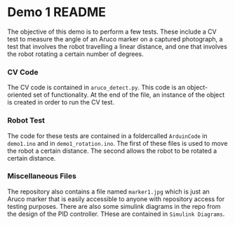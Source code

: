# Demo 1 README
The objective of this demo is to perform a few tests.  These include a CV test to measure the angle of an Aruco marker on a captured photograph, a test that involves the robot travelling a linear distance, and one that involves the robot rotating a certain number of degrees.

### CV Code
The CV code is contained in `aruco_detect.py`. This code is an object-oriented set of functionality. At the end of the file, an instance of the object is created in order to run the CV test.

###  Robot Test
The code for these tests are contained in a foldercalled `ArduinCode` in `demo1.ino` and in `demo1_rotation.ino`. The first of these files is used to move the robot a certain distance. The second allows the robot to be rotated a certain distance. 

### Miscellaneous Files
The repository also contains a file named `marker1.jpg` which is just an Aruco marker that is easily accessible to anyone with repository access for testing purposes. There are also some simulink diagrams in the repo from the design of the PID controller. THese are contained in `Simulink Diagrams`.
